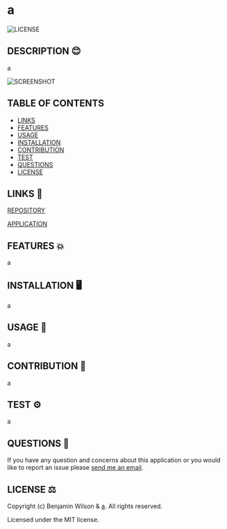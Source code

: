 # a

![LICENSE](https://img.shields.io/github.license/a/a)

## DESCRIPTION 😊

a

![SCREENSHOT](https://c0.klipartz.com/pngpicture/81/930/gratis-png-cara-de-hombre-temblor-emote-hielo-poseidon-youtube-television-mam.png)

## TABLE OF CONTENTS

- [LINKS](#links)
- [FEATURES](#features)
- [USAGE](#usage)
- [INSTALLATION](#installation)
- [CONTRIBUTION](#contribution)
- [TEST](#test)
- [QUESTIONS](#questions)
- [LICENSE](#license)

## LINKS 🔗

[REPOSITORY](https://github.com/a/a)

[APPLICATION](https://a.github.io/a)

## FEATURES 💥

a

## INSTALLATION 🖥️

a

## USAGE 📄

a

## CONTRIBUTION 🧔

a

## TEST ⚙️

a

## QUESTIONS 📧

If you have any question and concerns about this application or you would like to report an issue please [send me an email](mailto:a@gmail.com).

## LICENSE ⚖️

Copyright (c) Benjamin Wilson & [a](https://github.com/a). All rights reserved.

Licensed under the MIT license.
